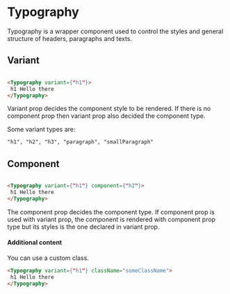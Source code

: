 # Typography

Typography is a wrapper component used to control the styles and
general structure of headers, paragraphs and texts.

## Variant

```html

<Typography variant={"h1"}>
 h1 Hello there
</Typography>

```
Variant prop decides the component style to be rendered. If there is
no component prop then variant prop also decided the component type.

Some variant types are:

```html
"h1", "h2", "h3", "paragraph", "smallParagraph"
```

## Component

```html

<Typography variant={"h1"} component={"h2"}>
 h1 Hello there
</Typography>

```

The component prop decides the component type. If component prop
is used with variant prop, the component is rendered with component
prop type but its styles is the one declared in variant prop.

#### Additional content
You can use a custom class.

```html
<Typography variant={"h1"} className="someClassName">
 h1 Hello there
</Typography>
```

